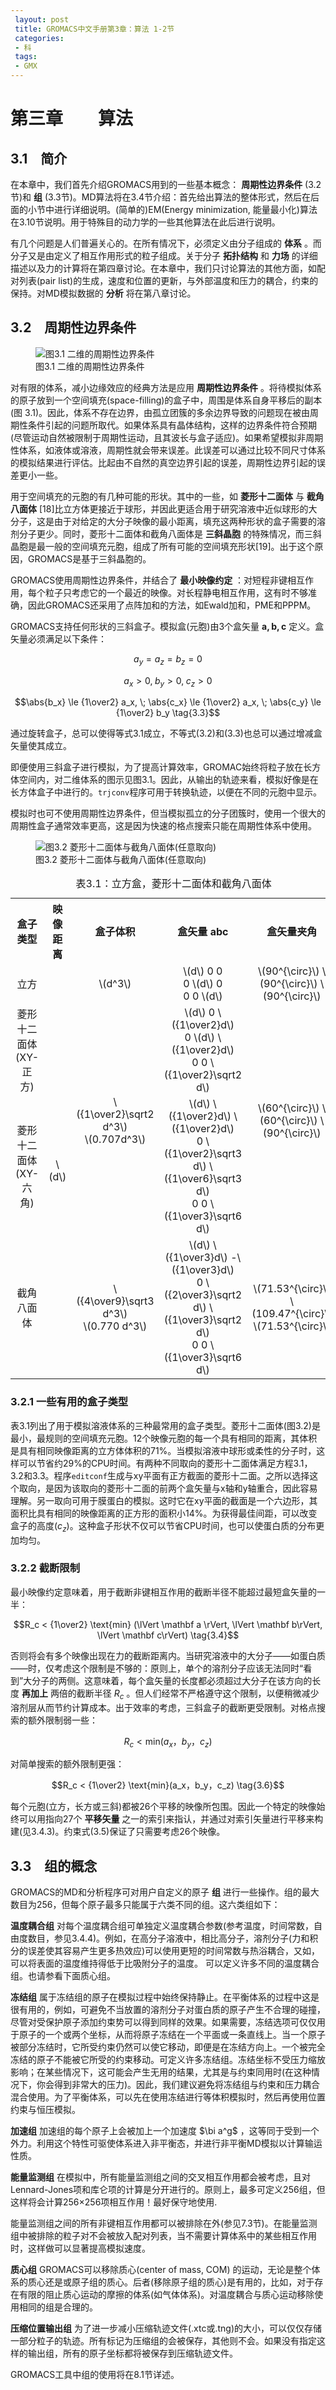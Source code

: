 ```yaml
---
 layout: post
 title: GROMACS中文手册第3章：算法 1-2节
 categories:
 - 科
 tags:
 - GMX
---
```


# 第三章　　算法

## 3.1　简介

在本章中，我们首先介绍GROMACS用到的一些基本概念： __周期性边界条件__ (3.2节)和 __组__ (3.3节)。MD算法将在3.4节介绍：首先给出算法的整体形式，然后在后面的小节中进行详细说明。(简单的)EM(Energy minimization, 能量最小化)算法在3.10节说明。用于特殊目的动力学的一些其他算法在此后进行说明。

有几个问题是人们普遍关心的。在所有情况下，必须定义由分子组成的 __体系__ 。而分子又是由定义了相互作用形式的粒子组成。关于分子 __拓扑结构__ 和 __力场__ 的详细描述以及力的计算将在第四章讨论。在本章中，我们只讨论算法的其他方面，如配对列表(pair list)的生成，速度和位置的更新，与外部温度和压力的耦合，约束的保持。对MD模拟数据的 __分析__ 将在第八章讨论。

## 3.2　周期性边界条件

<figure>
<img src="/GMX/3.1.png" alt="图3.1 二维的周期性边界条件" />
<figcaption>图3.1 二维的周期性边界条件</figcaption>
</figure>

对有限的体系，减小边缘效应的经典方法是应用 __周期性边界条件__ 。将待模拟体系的原子放到一个空间填充(space-filling)的盒子中，周围是体系自身平移后的副本(图 3.1)。因此，体系不存在边界，由孤立团簇的多余边界导致的问题现在被由周期性条件引起的问题所取代。如果体系具有晶体结构，这样的边界条件符合预期(尽管运动自然被限制于周期性运动，且其波长与盒子适应)。如果希望模拟非周期性体系，如液体或溶液，周期性就会带来误差。此误差可以通过比较不同尺寸体系的模拟结果进行评估。比起由不自然的真空边界引起的误差，周期性边界引起的误差更小一些。

用于空间填充的元胞的有几种可能的形状。其中的一些，如 __菱形十二面体__ 与 __截角八面体__ [18]比立方体更接近于球形，并因此更适合用于研究溶液中近似球形的大分子，这是由于对给定的大分子映像的最小距离，填充这两种形状的盒子需要的溶剂分子更少。同时，菱形十二面体和截角八面体是 __三斜晶胞__ 的特殊情况，而三斜晶胞是最一般的空间填充元胞，组成了所有可能的空间填充形状[19]。出于这个原因，GROMACS是基于三斜晶胞的。

GROMACS使用周期性边界条件，并结合了 __最小映像约定__ ：对短程非键相互作用，每个粒子只考虑它的一个最近的映像。对长程静电相互作用，这有时不够准确，因此GROMACS还采用了点阵加和的方法，如Ewald加和，PME和PPPM。

GROMACS支持任何形状的三斜盒子。模拟盒(元胞)由3个盒矢量 $\mathbf{a,b,c}$ 定义。盒矢量必须满足以下条件：

$$a_y=a_z=b_z=0                     \tag{3.1}$$

$$a_x > 0, \;  b_y > 0, \;  c_z > 0 \tag{3.2}$$

$$\abs{b_x} \le {1\over2} a_x, \;  \abs{c_x} \le {1\over2} a_x, \;  \abs{c_y} \le {1\over2} b_y \tag{3.3}$$


通过旋转盒子，总可以使得等式3.1成立，不等式(3.2)和(3.3)也总可以通过增减盒矢量使其成立。

即便使用三斜盒子进行模拟，为了提高计算效率，GROMAC始终将粒子放在长方体空间内，对二维体系的图示见图3.1。因此，从输出的轨迹来看，模拟好像是在长方体盒子中进行的。`trjconv`程序可用于转换轨迹，以便在不同的元胞中显示。

模拟时也可不使用周期性边界条件，但当模拟孤立的分子团簇时，使用一个很大的周期性盒子通常效率更高，这是因为快速的格点搜索只能在周期性体系中使用。

<figure>
<img src="/GMX/3.2.png" alt="图3.2 菱形十二面体与截角八面体(任意取向)" />
<figcaption>图3.2 菱形十二面体与截角八面体(任意取向)</figcaption>
</figure>

<table><caption>表3.1：立方盒，菱形十二面体和截角八面体</caption>
<tr>
<th style="text-align:center;">盒子类型</th>
<th style="text-align:center;">映像距离</th>
<th style="text-align:center;">盒子体积</th>
<th style="text-align:center;">盒矢量 abc</th>
<th style="text-align:center;">盒矢量夹角</th>
</tr>
<tr>
<td style="text-align:center;">立方</td>
<td rowspan="4" style="text-align:center;">\(d\)</td>
<td style="text-align:center;">\(d^3\)</td>
<td style="text-align:center;">\(d\) 0 0 <br> 0 \(d\) 0 <br> 0 0 \(d\)</td>
<td style="text-align:center;">\(90^{\circ}\) \(90^{\circ}\) \(90^{\circ}\)</td>
</tr>
<tr>
<td style="text-align:center;">菱形十二面体(XY-正方)</td>
<td rowspan="2" style="text-align:center;">\({1\over2}\sqrt2 d^3\) <br> \(0.707d^3\)</td>
<td style="text-align:center;">\(d\) 0 \({1\over2}d\) <br> 0 \(d\) \({1\over2}d\) <br> 0 0 \({1\over2}\sqrt2 d\)</td>
<td rowspan="2" style="text-align:center;">\(60^{\circ}\) \(60^{\circ}\) \(90^{\circ}\)</td>
</tr>
<tr>
<td style="text-align:center;">菱形十二面体(XY-六角)</td>
<td style="text-align:center;">\(d\) \({1\over2}d\) \({1\over2}d\) <br> 0 \({1\over2}\sqrt3 d\) \({1\over6}\sqrt3 d\) <br> 0 0 \({1\over3}\sqrt6 d\)</td>
</tr>
<tr>
<td style="text-align:center;">截角八面体</td>
<td style="text-align:center;">\({4\over9}\sqrt3 d^3\) <br>\(0.770 d^3\)</td>
<td style="text-align:center;">\(d\) \({1\over3}d\) -\({1\over3}d\) <br> 0 \({2\over3}\sqrt2 d\) \({1\over3}\sqrt2 d\) <br>0 0 \({1\over3}\sqrt6 d\)</td>
<td style="text-align:center;">\(71.53^{\circ}\) \(109.47^{\circ}\) \(71.53^{\circ}\)</td>
</tr>
</table>

### 3.2.1 一些有用的盒子类型

表3.1列出了用于模拟溶液体系的三种最常用的盒子类型。菱形十二面体(图3.2)是最小，最规则的空间填充元胞。12个映像元胞的每一个具有相同的距离，其体积是具有相同映像距离的立方体体积的71%。当模拟溶液中球形或柔性的分子时，这样可以节省约29%的CPU时间。有两种不同取向的菱形十二面体满足方程3.1，3.2和3.3。程序`editconf`生成与xy平面有正方截面的菱形十二面。之所以选择这个取向，是因为该取向的菱形十二面的前两个盒矢量与x轴和y轴重合，因此容易理解。另一取向可用于膜蛋白的模拟。这时它在xy平面的截面是一个六边形，其面积比具有相同的映像距离的正方形的面积小14%。为获得最佳间距，可以改变盒子的高度($c_z$)。这种盒子形状不仅可以节省CPU时间，也可以使蛋白质的分布更加均匀。

### 3.2.2 截断限制

最小映像约定意味着，用于截断非键相互作用的截断半径不能超过最短盒矢量的一半：

$$R_c < {1\over2} \text{min} (\lVert \mathbf a \rVert, \lVert \mathbf b\rVert, \lVert \mathbf c\rVert) \tag{3.4}$$

否则将会有多个映像出现在力的截断距离内。当研究溶液中的大分子——如蛋白质——时，仅考虑这个限制是不够的：原则上，单个的溶剂分子应该无法同时“看到”大分子的两侧。这意味着，每个盒矢量的长度都必须超过大分子在该方向的长度 __再加上__ 两倍的截断半径 $R_c$ 。但人们经常不严格遵守这个限制，以便稍微减少溶剂层从而节约计算成本。出于效率的考虑，三斜盒子的截断更受限制。对格点搜索的额外限制弱一些：

$$R_c < \text{min}(a_x， b_y， c_z) \tag{3.5}$$

对简单搜索的额外限制更强：

$$R_c < {1\over2} \text{min}(a_x，b_y，c_z) \tag{3.6}$$

每个元胞(立方，长方或三斜)都被26个平移的映像所包围。因此一个特定的映像始终可以用指向27个 __平移矢量__ 之一的索引来指认，并通过对索引矢量进行平移来构建(见3.4.3)。约束式(3.5)保证了只需要考虑26个映像。


## 3.3　组的概念

GROMACS的MD和分析程序可对用户自定义的原子 __组__ 进行一些操作。组的最大数目为256，但每个原子最多只能属于六类不同的组。这六类组如下：

__温度耦合组__ 对每个温度耦合组可单独定义温度耦合参数(参考温度，时间常数，自由度数目，参见3.4.4)。例如，在高分子溶液中，相比高分子，溶剂分子(力和积分的误差使其容易产生更多热效应)可以使用更短的时间常数与热浴耦合，又如，可以将表面的温度维持得低于比吸附分子的温度。 可以定义许多不同的温度耦合组。也请参看下面质心组。

 __冻结组__ 属于冻结组的原子在模拟过程中始终保持静止。在平衡体系的过程中这是很有用的，例如，可避免不当放置的溶剂分子对蛋白质的原子产生不合理的碰撞，尽管对受保护原子添加约束势可以得到同样的效果。如果需要，冻结选项可仅仅用于原子的一个或两个坐标，从而将原子冻结在一个平面或一条直线上。当一个原子被部分冻结时，它所受约束仍然可以使它移动，即便是在冻结方向上。一个被完全冻结的原子不能被它所受的约束移动。可定义许多冻结组。冻结坐标不受压力缩放影响；在某些情况下，这可能会产生无用的结果，尤其是与约束同用时(在这种情况下，你会得到非常大的压力)。因此，我们建议避免将冻结组与约束和压力耦合混合使用。为了平衡体系，可以先在使用冻结进行等体积模拟时，然后再使用位置约束与恒压模拟。

__加速组__ 加速组的每个原子上会被加上一个加速度 $\bi a^g$ ，这等同于受到一个外力。利用这个特性可驱使体系进入非平衡态，并进行非平衡MD模拟以计算输运性质。

__能量监测组__ 在模拟中，所有能量监测组之间的交叉相互作用都会被考虑，且对Lennard-Jones项和库仑项的计算是分开进行的。原则上，最多可定义256组，但这样将会计算256×256项相互作用！最好保守地使用.

能量监测组之间的所有非键相互作用都可以被排除在外(参见7.3节)。在能量监测组中被排除的粒子对不会被放入配对列表，当不需要计算体系中的某些相互作用时，这样做可以显著提高模拟速度。

__质心组__ GROMACS可以移除质心(center of mass, COM) 的运动，无论是整个体系的质心还是或原子组的质心。后者(移除原子组的质心)是有用的，比如，对于存在有限的阻止质心运动的摩擦的体系(如气体体系)。对温度耦合与质心运动移除使用相同的组是合理的。

__压缩位置输出组__ 为了进一步减小压缩轨迹文件(.xtc或.tng)的大小，可以仅仅存储一部分粒子的轨迹。所有标记为压缩组的会被保存，其他则不会。如果没有指定这样的输出组，所有的原子坐标都将被保存到压缩轨迹文件。

GROMACS工具中组的使用将在8.1节详述。


